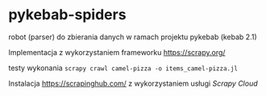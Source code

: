 # pykebab-spiders
robot (parser) do zbierania danych w ramach projektu pykebab (kebab 2.1)

Implementacja z wykorzystaniem frameworku https://scrapy.org/

testy wykonania
```scrapy crawl camel-pizza -o items_camel-pizza.jl```

Instalacja https://scrapinghub.com/ z wykorzystaniem usługi *Scrapy Cloud*